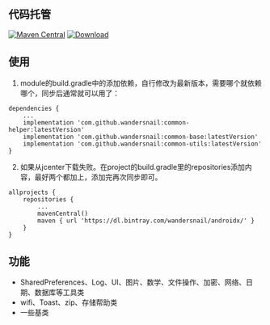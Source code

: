 ## 代码托管
[![Maven Central](https://maven-badges.herokuapp.com/maven-central/cn.wandersnail/common-helper/badge.svg)](https://maven-badges.herokuapp.com/maven-central/cn.wandersnail/common-helper)
[![Download](https://api.bintray.com/packages/wandersnail/android/common-helper/images/download.svg) ](https://bintray.com/wandersnail/android/common-helper/_latestVersion)


## 使用

1. module的build.gradle中的添加依赖，自行修改为最新版本，需要哪个就依赖哪个，同步后通常就可以用了：
```
dependencies {
	...
	implementation 'com.github.wandersnail:common-helper:latestVersion'
	implementation 'com.github.wandersnail:common-base:latestVersion'
	implementation 'com.github.wandersnail:common-utils:latestVersion'
}
```

2. 如果从jcenter下载失败。在project的build.gradle里的repositories添加内容，最好两个都加上，添加完再次同步即可。
```
allprojects {
	repositories {
		...
		mavenCentral()
		maven { url 'https://dl.bintray.com/wandersnail/androidx/' }
	}
}
```

## 功能

- SharedPreferences、Log、UI、图片、数学、文件操作、加密、网络、日期、数据库等工具类
- wifi、Toast、zip、存储帮助类
- 一些基类